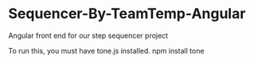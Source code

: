 # Sequencer-By-TeamTemp-Angular
Angular front end for our step sequencer project

To run this, you must have tone.js installed.     npm install tone
